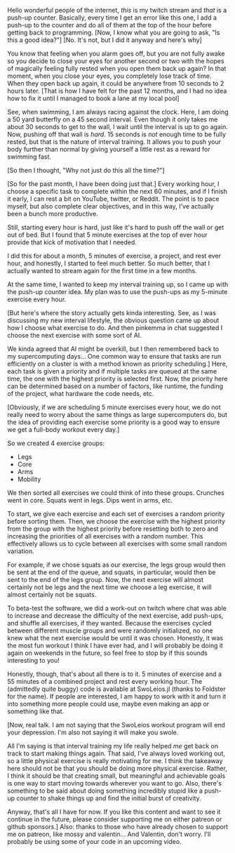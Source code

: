 Hello wonderful people of the internet, *this* is my twitch stream and *that* is a push-up counter.
Basically, every time I get an error like this one, I add a push-up to the counter and do all of them at the top of the hour before getting back to programming.
[Now, I know what you are going to ask, "Is this a good idea?"]
[No. It's not, but I did it anyway and here's why]

You know that feeling when you alarm goes off, but you are not fully awake so you decide to close your eyes for another second or two with the hopes of magically feeling fully rested when you open them back up again?
In that moment, when you close your eyes, you completely lose track of time. When they open back up again, it could be anywhere from 10 seconds to 2 hours later.
[That is how I have felt for the past 12 months, and I had no idea how to fix it until I managed to book a lane at my local pool]

See, when swimming, I am always racing against the clock. Here, I am doing a 50 yard butterfly on a 45 second interval. Even though it only takes me about 30 seconds to get to the wall, I wait until the interval is up to go again.
Now, pushing off that wall is *hard*. 15 seconds is *not* enough time to be fully rested, but that is the nature of interval training.
It allows you to push your body further than normal by giving yourself a little rest as a reward for swimming fast.

[So then I thought, "Why not just do this all the time?"]

[So for the past month, I have been doing just that.]
Every working hour, I choose a specific task to complete within the next 60 minutes, and if I finish it early, I can rest a bit on YouTube, twitter, or Reddit.
The point is to pace myself, but also complete clear objectives, and in this way, I've actually been a bunch more productive.

Still, starting every hour is hard, just like it's hard to push off the wall or get out of bed.
But I found that 5 minute exercises at the top of ever hour provide that kick of motivation that I needed.

I did this for about a month, 5 minutes of exercise, a project, and rest ever hour, and honestly, I started to feel much better.
So much better, that I actually wanted to stream again for the first time in a few months.

At the same time, I wanted to keep my interval training up, so I came up with the push-up counter idea.
My plan was to use the push-ups as my 5-minute exercise every hour.

[But here's where the story actually gets kinda interesting.
See, as I was discussing my new interval lifestyle, the obvious question came up about how I choose what exercise to do.
And then pinkemma in chat suggested I choose the next exercise with some sort of AI.

We kinda agreed that AI might be overkill, but I then remembered back to my supercomputing days...
One common way to ensure that tasks are run efficiently on a cluster is with a method known as priority scheduling.]
Here, each task is given a priority and if multiple tasks are queued at the same time, the one with the highest priority is selected first.
Now, the priority here can be determined based on a number of factors, like runtime, the funding of the project, what hardware the code needs, etc.

[Obviously, if we are scheduling 5 minute exercises every hour, we do not really need to worry about the same things as large supercomputers do, but the idea of providing each exercise some priority is a good way to ensure we get a full-body workout every day.]

So we created 4 exercise groups:
* Legs
* Core
* Arms
* Mobility

We then sorted all exercises we could think of into these groups.
Crunches went in core. Squats went in legs. Dips went in arms, etc.

To start, we give each exercise and each set of exercises a random priority before sorting them.
Then, we choose the exercise with the highest priority from the group with the highest priority before resetting both to zero and increasing the priorities of all exercises with a random number.
This effectively allows us to cycle between all exercises with some small random variation.

For example, if we chose squats as our exercise, the legs group would then be sent at the end of the queue, and squats, in particular, would then be sent to the end of the legs group.
Now, the next exercise will almost certainly not be legs and the next time we choose a leg exercise, it will almost certainly not be squats.

To beta-test the software, we did a work-out on twitch where chat was able to increase and decrease the difficulty of the next exercise, add push-ups, and shuffle all exercises, if they wanted.
Because the exercises cycled between different muscle groups and were randomly initialized, no one knew what the next exercise would be until it was chosen.
Honestly, it was the most fun workout I think I have ever had, and I will probably be doing it again on weekends in the future, so feel free to stop by if this sounds interesting to you!

Honestly, though, that's about all there is to it.
5 minutes of exercise and a 55 minutes of a combined project and rest every working hour.
The (admittedly quite buggy) code is available at SwoLeios.jl (thanks to Foldster for the name).
If people are interested, I am happy to work with it and turn it into something more people could use, maybe even making an app or something like that.

[Now, real talk. I am not saying that the SwoLeios workout program will end your depression.
I'm also not saying it will make you swole.

All I'm saying is that interval training my life really helped *me* get back on track to start making things again.
That said, I've always loved working out, so a little physical exercise is really motivating for me.
I think the takeaway here should not be that you should be doing more physical exercise.
Rather, I think it should be that creating small, but meaningful and achievable goals is one way to start moving towards wherever you want to go.
Also, there's something to be said about doing something incredibly stupid like a push-up counter to shake things up and find the initial burst of creativity.

Anyway, that's all I have for now. If you like this content and want to see it continue in the future, please consider supporting me on either patreon or github sponsors.]
Also: thanks to those who have already chosen to support me on patreon, like mossy and valentin... And Valentin, don't worry. I'll probably be using some of your code in an upcoming video. 
